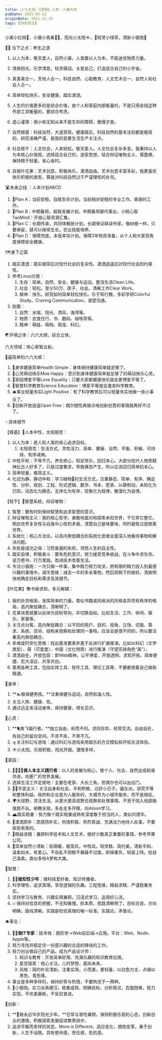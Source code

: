 ```yaml
---
title: 🧚‍♂️人生观：【清爽】人本，小康大同
pubDate: 2025-03-23
originDate: 2021-12-24
tags: [📺老想法]
---
```


小美小红桃🍑，小康小青桑🧚‍♂️，阳光小太阳☀️，🍃轻灵小绿茶，清新小钢炮🚀

🧚‍♂️ 当下之点：养生之道

1. 以人为本，敬天爱人，自然小康。人类要以人为本，不能迷信物质力量。
2. 清爽阳光，乐学清思，轻灵萌动。关爱自己，打造适合自己的小宇宙。
3. 真善美合一，天地人合一，科技自然、心智教育、人文艺术合一，自然人和社会人合一。
4. 简单轻松快乐，安全健康，踏实潇洒。
5. 人生的价值更多的是综合价值，由个人和家庭内部衡量的，不是只用金钱这种外部工具衡量的，要综合考虑。
6. 虚心谨慎：弱小和无知从来不是生存的障碍，傲慢才是。

1. 自然根基：科技自然，大道至简，健康踏实。科技自然的基本法则都是极简的，研究准确严谨，是我的首要生活生产关注点。
2. 社会枝干：人文社会，人本轻松，敬天爱人。人文社会复杂多变，我秉持以人为本核心价值观，选择适合自己的，道家思想，结合辩证唯物主义、儒墨佛，保持精干轻量，省心省时。
3. 自我叶花果：艺术创意，积极快乐，潇洒自由。艺术创意丰富多彩，我更喜欢快乐积极的类型，算是对科技自然过于严谨理性的补充。

🛣️未来之线 ：人本计划ABCD

1. 🍑Plan A：当前安稳，自我生存计划。当前相对安稳的专业工作。奥唐的工作。
2. 🥝Plan B：中期备用，超我发展计划。中期备用替代事业。小桃心智TaoMind：开放心智资源汇集。
3. 🍌Plan C：长期传承，共同体解放计划。长期保证耕读传家。像树根一样，只要保留，就可以继续生长。农业技能培养。
4. 🍎Plan D：保障兜底，本我幸存计划。保障3年物资准备，从个人和大家双角度保障安全健康。

🗺️身下之面

1. 踏实潇洒：踏实极简应对现代社会的复杂性。潇洒逍遥应对现代社会的约束性。
2. 参考Linus分类：
    1. 生存：简单。自然、安全、健康与运动。整洁生活Clean Life。
    2. 社会：轻松。至少50万、房子、社会。清晰工作Clear Work。
    3. 精神：快乐。研究如何简单轻松快乐。乐于知行教。多彩学研Colorful Study。Craving Communication，渴望沟通。
3. 刚需：
    1. 自然：水域、阳光、清风、海湾等。
    2. 物质：衣食住行、书、数码、咖啡茶等。
    3. 精神：萌娃、萌物、萌宠、科幻。

🌏环境之体：六六大顺，综合立体。

六大领域：体心家智业新。

🥚最简单的六六大顺：
1. 🍎身体健康简单Health Simple：身体保持健康简单就足够了。
2. 🍑心灵萌动快乐Moe Happy：意识到身体健康简单就足够了的萌动快乐心灵。
3. 🍌家园博爱平等Love Equality：只要大家都健康快乐就会更博爱平等了。
4. 🥝智慧科学教育Science Education：博爱平等就会激发科学教育。
5. 🫐事业轻量务实Light Positive：有了科学教育后可以轻量务实地做一些小事业了。
6. 🍇创新开放逍遥Open Free：偶尔随性再做点啥创新创意的事情就再好不过了。

✨具体细节

【根基】🥚人本中性，太阳朋克：
1. 以人为本：是人和人类的核心追求目标。
    1. 太阳朋克：生活方式。灵性活力、简单、健康、自然、平衡、积极、可持续、有序减熵。
2. 中性平和：不卑不亢，养生修心，知足常乐，回归本心。大部分现代人物质精神比古人好多了，只是过度奢求，导致痛苦产生，所以应该回归简单的本心。
3. 简单轻量，极简主义。
4. 化动为静，静动中和：学习植物🌳的生活方式。注重静态、简单、有序、确定性、分析、规划、工程、形式逻辑、数学、书本、愿景、以静制动。未知化为已知，动态化为静态，无序化为有序，现象化为规律，散漫化为自律。

【枝干】💎智慧系统，辩证唯物：
1. 智慧：要有时刻保持智慧和追求智慧的意识。
2. 辩证唯物主义：我的核心哲学。勇敢地面对和探索未知世界，干它弄它整它。明白世界复杂性与自我中心性的矛盾，清楚自己是啥要啥，同时避免过度脱离世界。
3. 系统化：核心方法论。以高内聚低耦合的系统化思维全面深入地看待事物和解决问题。
4. 失败是成功之母：习惯普遍的失败，领悟人生的自主性。
5. 踏实自律，积极奋斗：要有危机意识，努力接受竞争挑战，在斗争中求生存。读万卷书，行万里路。改进技术改善生活。
6. 专注小钢炮：一次只做一件事，集中精力努力攻坚。把有限的精力投入到最感兴趣的事情中。减半思维：减去一半的多余事物，然后把剩下的做好。清爽明快地确定目标和需求及其细节。

【叶花果】📚书香求知，多元解耦：
1. 我的处世格局，发挥简单的力量。类似书籍或风格派的风格各异而有秩序的格局，高内聚低耦合，清晰明了。
2. 在某块里就要以此块为目标导向，并切换自如。比如生活、工作、休闲、娱乐、家事等。
3. 关注点分离，高内聚低耦合：以不同的用户、目的、视角、立场、切面、需求、系统、空间、结构来观察和处理同一事物，应该会是很不同的，所以要注重高内聚低耦合。
4. 多维度时空化思维：找出基准要素并基于此进行扩展推演。比如以科幻（文学类型）、萌（可爱度）、中国（文化特质）进行推演（守望先锋角色“美”）。
5. 潇洒自在，开放包容：即Web精神，公平博爱、开放透明、求知开拓、简单便捷、宏大深远、共享共创。
6. 善用各种工具，包括实体工具、软件工具、理论工具等，不要都想着自己做和精通。

🍎身体：
1. **🏊做保健男孩。**注重保健与运动，自然和谐人性。
2. 关注人体、健康、性。
3. 通过远足来活动身体，保持健康，增长见识。

🍑心灵：
1. **🐈做飞猫行者。**独立自由，和而不同。求同存异，经常交流。自由自在，有自己的留白空间。不贪不抠，不卑不亢。
2. 🛸关注科幻与游戏：通过科幻与游戏来用娱乐的方式模拟和开拓生活体验。
3. ☀️小太阳。乐观积极，阳光开朗。激情多样。

🍌家园：
1. **👨‍👩‍👧‍👦做人本主义践行者**：以人的发展为核心，使个人、社会、自然达成和谐共进，向更广的世界发展。
2. 选择生活工作定居地：主要在老家、大长三角，但偶尔也可以出远门。
3. 🧑‍🌾平民主义：关注自身和社会，平和积极，过好小日子。偏左派，讲究平等和整体利益。政府和企业是为人服务的，大城市为小城市服务，而不是相反。
4. 🌍大视野，灵活生活。从更大更高视野去观察和处理事情，不至于陷入局部极值跳不出。俯瞰全球。多走走多开眼，向Alison学习。
5. 🏔踏实稳重：努力做个踏实稳重成熟有深度敢于担当的人，类似刘德华。
6. 🐣潇洒质朴：质感而朴实，热情积极、热烈真诚、充满活力地待人处事，不要抠抠索索的。
7. 🔬精益求精：兼顾科学技术和人文艺术，做好少数真正重要的事情。参考苹果公司。
8. 🧚简单自然小清新：软萌暖，极简风，中性风。轻灵精、简约美，清新平和，温柔如水，有爱心。不杂乱不阴郁不暴躁不过度。卸掉重负，轻装上阵。给自己温柔。类似多啦A梦和大雄。

🥝智慧：
1. **🧑‍🔬做知性少年**：做科技爱好者、知识传播者。
2. 科学理性，追求真理。享受逻辑的乐趣。工程思维，精益求精，严谨稳重务实。
3. 坚持学习与教育，兴趣实用兼顾，沉浸式学习，运用好心流。
4. 📈保持对信息的把握，不无知傲慢。抓本质，思路清晰明了。目标合适，方向明确，路线清晰。实践是检验真理的唯一标准。实践论，矛盾论。

🫐事业：
1. **🧑‍💻做IT专家**：技术栈：图形学->Web前后端->应用。平台：Web、Node、Apple等。
2. 努力寻找并稳定住一份感兴趣的合适的挣钱的工作。
3. 努力创业做自己的产品。成为产品设计师：
    1. 知识与教育：开发简单好用、充满乐趣的知识教育应用。
    2. 星空探索：核心关注，儿时梦想，面向未来。
    3. 风格：简约朴实清新。注重实用，小而美，更轻量，以白色为主，点缀以黑色、青色等。
4. 事业是多种多样的，保持好奇与热情，不要拘泥于一两种。
5. 🚀小钢炮。实力派真硬汉。稳重成熟，明确目标，分析情况，克服困难，努力实现，不优柔寡断，不盲目冒进。

🍇创新：
1. **🤹做永远16岁阳光少年。**日常与冒险兼顾，保持积极乐观的心态，创新创业的激情，积极探索发展促进繁荣进步。
2. 追求平衡而多样的状态，More is Different。适应变化，拥抱变革，勇于创新，人生不设限。具有使命感，责任感，危机感。
